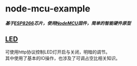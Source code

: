 # node-mcu-example

***基于[ESP8266](https://www.espressif.com/en/products/hardware/esp8266ex/overview)芯片，使用[NodeMCU](https://nodemcu.readthedocs.io/en/master/)固件，简单的智能硬件原型***

## [LED](https://github.com/huanghyw/node-mcu-example/tree/master/LED)
可使用http协议控制LED灯开启与关闭，明暗的调节。  
其中使用了基本的IO操作，也涉及了可调占空比相关知识。
